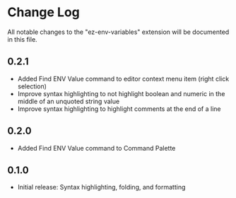 # Change Log

All notable changes to the "ez-env-variables" extension will be documented in this file.

## 0.2.1
- Added Find ENV Value command to editor context menu item (right click selection)
- Improve syntax highlighting to not highlight boolean and numeric in the middle of an unquoted string value
- Improve syntax highlighting to highlight comments at the end of a line

## 0.2.0
- Added Find ENV Value command to Command Palette

## 0.1.0
- Initial release: Syntax highlighting, folding, and formatting
